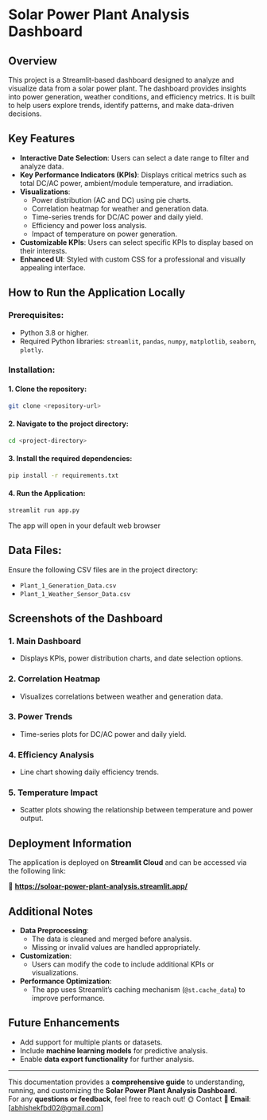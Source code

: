 # Solar Power Plant Analysis Dashboard

## Overview
This project is a Streamlit-based dashboard designed to analyze and visualize data from a solar power plant. The dashboard provides insights into power generation, weather conditions, and efficiency metrics. It is built to help users explore trends, identify patterns, and make data-driven decisions.

## Key Features
- **Interactive Date Selection**: Users can select a date range to filter and analyze data.
- **Key Performance Indicators (KPIs)**: Displays critical metrics such as total DC/AC power, ambient/module temperature, and irradiation.
- **Visualizations**:
  - Power distribution (AC and DC) using pie charts.
  - Correlation heatmap for weather and generation data.
  - Time-series trends for DC/AC power and daily yield.
  - Efficiency and power loss analysis.
  - Impact of temperature on power generation.
- **Customizable KPIs**: Users can select specific KPIs to display based on their interests.
- **Enhanced UI**: Styled with custom CSS for a professional and visually appealing interface.

## How to Run the Application Locally

### Prerequisites:
- Python 3.8 or higher.
- Required Python libraries: `streamlit`, `pandas`, `numpy`, `matplotlib`, `seaborn`, `plotly`.

### Installation:

#### 1. Clone the repository:
```bash
git clone <repository-url>
```
#### 2. Navigate to the project directory:
```bash
cd <project-directory>
```
#### 3. Install the required dependencies:
```bash
pip install -r requirements.txt
```
#### 4. Run the Application:
```bash
streamlit run app.py
```
The app will open in your default web browser 

## Data Files:
Ensure the following CSV files are in the project directory:
- `Plant_1_Generation_Data.csv`
- `Plant_1_Weather_Sensor_Data.csv`

## Screenshots of the Dashboard

### **1. Main Dashboard**
- Displays KPIs, power distribution charts, and date selection options.

### **2. Correlation Heatmap**
- Visualizes correlations between weather and generation data.

### **3. Power Trends**
- Time-series plots for DC/AC power and daily yield.

### **4. Efficiency Analysis**
- Line chart showing daily efficiency trends.

### **5. Temperature Impact**
- Scatter plots showing the relationship between temperature and power output.

## Deployment Information
The application is deployed on **Streamlit Cloud** and can be accessed via the following link:

🔗 **https://soloar-power-plant-analysis.streamlit.app/**

## Additional Notes
- **Data Preprocessing**:
  - The data is cleaned and merged before analysis.
  - Missing or invalid values are handled appropriately.
- **Customization**:
  - Users can modify the code to include additional KPIs or visualizations.
- **Performance Optimization**:
  - The app uses Streamlit’s caching mechanism (`@st.cache_data`) to improve performance.

## Future Enhancements
- Add support for multiple plants or datasets.
- Include **machine learning models** for predictive analysis.
- Enable **data export functionality** for further analysis.

---
This documentation provides a **comprehensive guide** to understanding, running, and customizing the **Solar Power Plant Analysis Dashboard**.  
For any **questions or feedback**, feel free to reach out! 🌞
Contact
📧 **Email**: [abhishekfbd02@gmail.com]


